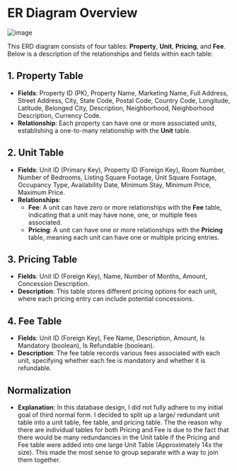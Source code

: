 # ER Diagram Overview

![image](https://github.com/ConnorMcWard/Case-Study/assets/57818139/8bd0bcf6-f150-4362-80c8-9587800d3b1d)


This ERD diagram consists of four tables: **Property**, **Unit**, **Pricing**, and **Fee**. Below is a description of the relationships and fields within each table:

## 1. Property Table
- **Fields**: Property ID (PK), Property Name, Marketing Name, Full Address, Street Address, City, State Code, Postal Code, Country Code, Longitude, Latitude, Belonged City, Description, Neighborhood, Neighborhood Description, Currency Code.
- **Relationship**: Each property can have one or more associated units, establishing a one-to-many relationship with the **Unit** table.

## 2. Unit Table
- **Fields**: Unit ID (Primary Key), Property ID (Foreign Key), Room Number, Number of Bedrooms, Listing Square Footage, Unit Square Footage, Occupancy Type, Availability Date, Minimum Stay, Minimum Price, Maximum Price.
- **Relationships**:
  - **Fee**: A unit can have zero or more relationships with the **Fee** table, indicating that a unit may have none, one, or multiple fees associated.
  - **Pricing**: A unit can have one or more relationships with the **Pricing** table, meaning each unit can have one or multiple pricing entries.

## 3. Pricing Table
- **Fields**: Unit ID (Foreign Key), Name, Number of Months, Amount, Concession Description.
- **Description**: This table stores different pricing options for each unit, where each pricing entry can include potential concessions.

## 4. Fee Table
- **Fields**: Unit ID (Foreign Key), Fee Name, Description, Amount, Is Mandatory (boolean), Is Refundable (boolean).
- **Description**: The fee table records various fees associated with each unit, specifying whether each fee is mandatory and whether it is refundable.

## Normalization
- **Explanation**: In this database design, I did not fully adhere to my initial goal of third normal form. I decided to split up a large/ redundant unit table into a unit table, fee table, and pricing table. The the reason why there are individual tables for both Pricing and Fee is due to the fact that there would be many redundancies in the Unit table if the Pricing and Fee table were added into one large Unit Table (Approximately 14x the size). This made the most sense to group separate with a way to join them together.


